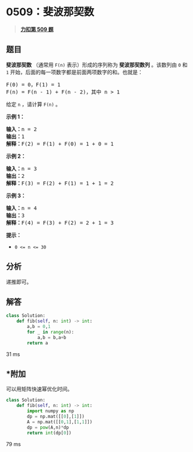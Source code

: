 # 0509：斐波那契数


> <u>**[力扣第 509 题](https://leetcode.cn/problems/fibonacci-number/)**</u>

## 题目

<p><strong>斐波那契数</strong> （通常用 <code>F(n)</code> 表示）形成的序列称为 <strong>斐波那契数列</strong> 。该数列由 <code>0</code> 和 <code>1</code> 开始，后面的每一项数字都是前面两项数字的和。也就是：</p>

<pre>
F(0) = 0，F(1) = 1
F(n) = F(n - 1) + F(n - 2)，其中 n &gt; 1
</pre>

<p>给定 <code>n</code> ，请计算 <code>F(n)</code> 。</p>



<p><strong>示例 1：</strong></p>

<pre>
<strong>输入：</strong>n = 2
<strong>输出：</strong>1
<strong>解释：</strong>F(2) = F(1) + F(0) = 1 + 0 = 1
</pre>

<p><strong>示例 2：</strong></p>

<pre>
<strong>输入：</strong>n = 3
<strong>输出：</strong>2
<strong>解释：</strong>F(3) = F(2) + F(1) = 1 + 1 = 2
</pre>

<p><strong>示例 3：</strong></p>

<pre>
<strong>输入：</strong>n = 4
<strong>输出：</strong>3
<strong>解释：</strong>F(4) = F(3) + F(2) = 2 + 1 = 3
</pre>



<p><strong>提示：</strong></p>

<ul>
<li><code>0 &lt;= n &lt;= 30</code></li>
</ul>


## 分析



递推即可。

## 解答

```python
class Solution:
    def fib(self, n: int) -> int:
        a,b = 0,1
        for _ in range(n):
            a,b = b,a+b
        return a
```
31 ms


## *附加

可以用矩阵快速幂优化时间。

```python
class Solution:
    def fib(self, n: int) -> int:
        import numpy as np
        dp = np.mat([[0],[1]])
        A = np.mat([[0,1],[1,1]])
        dp = pow(A,n)*dp
        return int(dp[0])
```
79 ms
